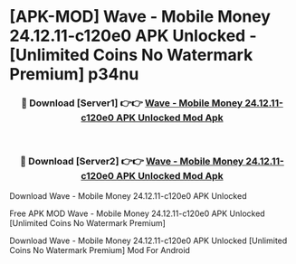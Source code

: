 # [APK-MOD] Wave - Mobile Money 24.12.11-c120e0 APK Unlocked - [Unlimited Coins No Watermark Premium] p34nu



<div align="center">
<h3>🔴 Download [Server1] 👉👉 <a href="https://momento.my/?title=Wave_-_Mobile_Money_24.12.11-c120e0_APK_Unlocked">Wave - Mobile Money 24.12.11-c120e0 APK Unlocked Mod Apk</a></h3><br>

<h3>🔴 Download [Server2] 👉👉 <a href="https://momento.my/?title=Wave_-_Mobile_Money_24.12.11-c120e0_APK_Unlocked">Wave - Mobile Money 24.12.11-c120e0 APK Unlocked Mod Apk</a></h3>
</div>



Download Wave - Mobile Money 24.12.11-c120e0 APK Unlocked 

Free APK MOD Wave - Mobile Money 24.12.11-c120e0 APK Unlocked [Unlimited Coins No Watermark Premium]

Download Wave - Mobile Money 24.12.11-c120e0 APK Unlocked [Unlimited Coins No Watermark Premium] Mod For Android
